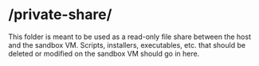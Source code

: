 # /private-share/

This folder is meant to be used as a read-only file share between the host and the sandbox VM. Scripts, installers, executables, etc. that should be deleted or modified on the sandbox VM should go in here.